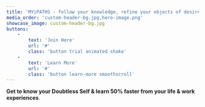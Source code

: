 ```yaml
---
title: 'MYiPATHS - follow your knowledge, refine your objects of desire, discover & map your most passionate goals from the inside out. '
media_order: 'custom-header-bg.jpg,hero-image.png'
showcase_image: custom-header-bg.jpg
buttons:
    -
        text: 'Join Here'
        url: '#'
        class: 'button trial animated shake'
    -
        text: 'Learn More'
        url: '#'
        class: 'button learn-more smoothscroll'
---
```


**Get to know your Doubtless Self & learn 50% faster from your life & work experiences**.<br>
